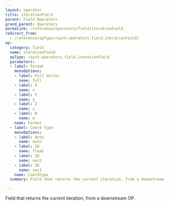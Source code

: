 ```yaml
---
layout: operator
title: iterationField
parent: Field Operators
grand_parent: Operators
permalink: /reference/operators/field/iterationField
redirect_from:
  - /reference/opType/raytk.operators.field.iterationField/
op:
  category: field
  name: iterationField
  opType: raytk.operators.field.iterationField
  parameters:
  - label: Format
    menuOptions:
    - label: Full Vector
      name: full
    - label: X
      name: x
    - label: Y
      name: y
    - label: Z
      name: z
    - label: W
      name: w
    name: Format
  - label: Coord Type
    menuOptions:
    - label: Auto
      name: auto
    - label: 1D
      name: float
    - label: 2D
      name: vec2
    - label: 3D
      name: vec3
    name: Coordtype
  summary: Field that returns the current iteration, from a downstream OP.

---
```



Field that returns the current iteration, from a downstream OP.